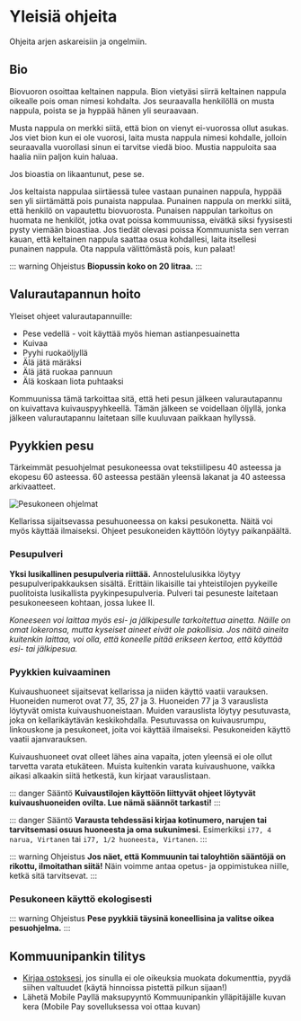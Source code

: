 # Yleisiä ohjeita

Ohjeita arjen askareisiin ja ongelmiin.

## Bio

Biovuoron osoittaa keltainen nappula. Bion vietyäsi siirrä keltainen nappula oikealle pois oman nimesi kohdalta. Jos seuraavalla henkilöllä on musta nappula, poista se ja hyppää hänen yli seuraavaan.

Musta nappula on merkki siitä, että bion on vienyt ei-vuorossa ollut asukas. Jos viet bion kun ei ole vuorosi, laita musta nappula nimesi kohdalle, jolloin seuraavalla vuorollasi sinun ei tarvitse viedä bioo. Mustia nappuloita saa haalia niin paljon kuin haluaa.

Jos bioastia on likaantunut, pese se.

Jos keltaista nappulaa siirtäessä tulee vastaan punainen nappula, hyppää sen yli siirtämättä pois punaista nappulaa. Punainen nappula on merkki siitä, että henkilö on vapautettu biovuorosta. Punaisen nappulan tarkoitus on huomata ne henkilöt, jotka ovat poissa kommuunissa, eivätkä siksi fyysisesti pysty viemään bioastiaa. Jos tiedät olevasi poissa Kommuunista sen verran kauan, että keltainen nappula saattaa osua kohdallesi, laita itsellesi punainen nappula. Ota nappula välittömästä pois, kun palaat!

::: warning Ohjeistus
**Biopussin koko on 20 litraa.**
:::

## Valurautapannun hoito

Yleiset ohjeet valurautapannuille:

  - Pese vedellä - voit käyttää myös hieman astianpesuainetta
  - Kuivaa
  - Pyyhi ruokaöljyllä
  - Älä jätä märäksi
  - Älä jätä ruokaa pannuun
  - Älä koskaan liota puhtaaksi

Kommuunissa tämä tarkoittaa sitä, että heti pesun jälkeen valurautapannu on kuivattava kuivauspyyhkeellä. Tämän jälkeen se voidellaan öljyllä, jonka jälkeen valurautapannu laitetaan sille kuuluvaan paikkaan hyllyssä.

## Pyykkien pesu

Tärkeimmät pesuohjelmat pesukoneessa ovat tekstiilipesu 40 asteessa ja ekopesu 60 asteessa. 60 asteessa pestään yleensä lakanat ja 40 asteessa arkivaatteet.

![Pesukoneen ohjelmat](/images/washing-machine.jpg)

Kellarissa sijaitsevassa pesuhuoneessa on kaksi pesukonetta. Näitä voi myös käyttää ilmaiseksi. Ohjeet pesukoneiden käyttöön löytyy paikanpäältä.

### Pesupulveri

**Yksi lusikallinen pesupulveria riittää.** Annostelulusikka löytyy pesupulveripakkauksen sisältä. Erittäin likaisille tai yhteistilojen pyykeille puolitoista lusikallista pyykinpesupulveria. Pulveri tai pesuneste laitetaan pesukoneeseen kohtaan, jossa lukee II.

*Koneeseen voi laittaa myös esi- ja jälkipesulle tarkoitettua ainetta. Näille on omat lokeronsa, mutta kyseiset aineet eivät ole pakollisia. Jos näitä aineita kuitenkin laittaa, voi olla, että koneelle pitää erikseen kertoa, että käyttää esi- tai jälkipesua.*

### Pyykkien kuivaaminen

Kuivaushuoneet sijaitsevat kellarissa ja niiden käyttö vaatii varauksen. Huoneiden numerot ovat 77, 35, 27 ja 3. Huoneiden 77 ja 3 varauslista löytyvät omista kuivaushuoneistaan. Muiden varauslista löytyy pesutuvasta, joka on kellarikäytävän keskikohdalla. Pesutuvassa on kuivausrumpu, linkouskone ja pesukoneet, joita voi käyttää ilmaiseksi. Pesukoneiden käyttö vaatii ajanvarauksen.

Kuivaushuoneet ovat olleet lähes aina vapaita, joten yleensä ei ole ollut tarvetta varata etukäteen. Muista kuitenkin varata kuivaushuone, vaikka aikasi alkaakin siitä hetkestä, kun kirjaat varauslistaan.

::: danger Sääntö
**Kuivaustilojen käyttöön liittyvät ohjeet löytyvät kuivaushuoneiden ovilta. Lue nämä säännöt tarkasti!**
:::

::: danger Sääntö
**Varausta tehdessäsi kirjaa kotinumero, narujen tai tarvitsemasi osuus huoneesta ja oma sukunimesi.** Esimerkiksi `i77, 4 narua, Virtanen` tai `i77, 1/2 huoneesta, Virtanen`.
:::

::: warning Ohjeistus
**Jos näet, että Kommuunin tai taloyhtiön sääntöjä on rikottu, ilmoitathan siitä!** Näin voimme antaa opetus- ja oppimistukea niille, ketkä sitä tarvitsevat.
:::

### Pesukoneen käyttö ekologisesti

::: warning Ohjeistus
**Pese pyykkiä täysinä koneellisina ja valitse oikea pesuohjelma.**
:::

## Kommuunipankin tilitys

  - [Kirjaa ostoksesi](https://docs.google.com/spreadsheets/d/1ENhYNFARda3AuRoAyU0aiXNOS3dr70M4JPPfkL_pwBw/edit?usp=sharing), jos sinulla ei ole oikeuksia muokata dokumenttia, pyydä siihen valtuudet (käytä hinnoissa pistettä pilkun sijaan!)
  - Lähetä Mobile Payllä maksupyyntö Kommuunipankin ylläpitäjälle kuvan kera (Mobile Pay sovelluksessa voi ottaa kuvan)

